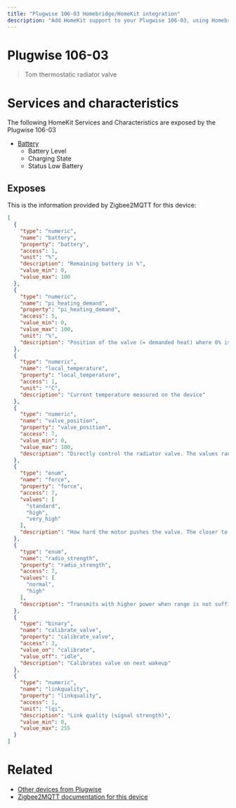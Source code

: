 ```yaml
---
title: "Plugwise 106-03 Homebridge/HomeKit integration"
description: "Add HomeKit support to your Plugwise 106-03, using Homebridge, Zigbee2MQTT and homebridge-z2m."
---
```

<!---
This file has been GENERATED using src/docgen/docgen.ts
DO NOT EDIT THIS FILE MANUALLY!
-->
# Plugwise 106-03
> Tom thermostatic radiator valve


# Services and characteristics
The following HomeKit Services and Characteristics are exposed by
the Plugwise 106-03

* [Battery](../../battery.md)
  * Battery Level
  * Charging State
  * Status Low Battery



## Exposes

This is the information provided by Zigbee2MQTT for this device:

```json
[
  {
    "type": "numeric",
    "name": "battery",
    "property": "battery",
    "access": 1,
    "unit": "%",
    "description": "Remaining battery in %",
    "value_min": 0,
    "value_max": 100
  },
  {
    "type": "numeric",
    "name": "pi_heating_demand",
    "property": "pi_heating_demand",
    "access": 5,
    "value_min": 0,
    "value_max": 100,
    "unit": "%",
    "description": "Position of the valve (= demanded heat) where 0% is fully closed and 100% is fully open"
  },
  {
    "type": "numeric",
    "name": "local_temperature",
    "property": "local_temperature",
    "access": 1,
    "unit": "°C",
    "description": "Current temperature measured on the device"
  },
  {
    "type": "numeric",
    "name": "valve_position",
    "property": "valve_position",
    "access": 7,
    "value_min": 0,
    "value_max": 100,
    "description": "Directly control the radiator valve. The values range from 0 (valve closed) to 100 (valve fully open)"
  },
  {
    "type": "enum",
    "name": "force",
    "property": "force",
    "access": 7,
    "values": [
      "standard",
      "high",
      "very_high"
    ],
    "description": "How hard the motor pushes the valve. The closer to the boiler, the higher the force needed"
  },
  {
    "type": "enum",
    "name": "radio_strength",
    "property": "radio_strength",
    "access": 7,
    "values": [
      "normal",
      "high"
    ],
    "description": "Transmits with higher power when range is not sufficient"
  },
  {
    "type": "binary",
    "name": "calibrate_valve",
    "property": "calibrate_valve",
    "access": 3,
    "value_on": "calibrate",
    "value_off": "idle",
    "description": "Calibrates valve on next wakeup"
  },
  {
    "type": "numeric",
    "name": "linkquality",
    "property": "linkquality",
    "access": 1,
    "unit": "lqi",
    "description": "Link quality (signal strength)",
    "value_min": 0,
    "value_max": 255
  }
]
```

# Related
* [Other devices from Plugwise](../index.md#plugwise)
* [Zigbee2MQTT documentation for this device](https://www.zigbee2mqtt.io/devices/106-03.html)